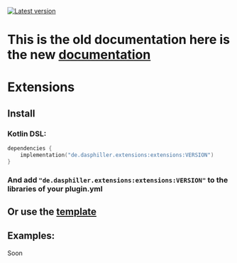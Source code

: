 [ ![Latest version](https://img.shields.io/maven-central/v/de.dasphiller.extensions/extensions?color=yellow&label=latest%20version&style=for-the-badge) ](https://repo1.maven.org/maven2/de/dasphiller/extensions/extensions/)
# This is the old documentation here is the new [documentation](https://dasphiller.github.io/Extensions/)
# Extensions
## Install
### Kotlin DSL:
```kt
dependencies {
    implementation("de.dasphiller.extensions:extensions:VERSION")
}
```
### And add ```"de.dasphiller.extensions:extensions:VERSION"``` to the libraries of your plugin.yml
## Or use the [template](https://github.com/DasPhiller/plugin-template)

## Examples:
Soon
